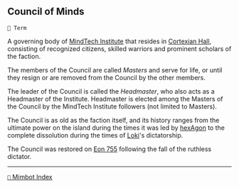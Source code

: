 ## Council of Minds

`📑 Term`

A governing body of [MindTech Institute](<https://zeithalt.github.io/r/mindtech_institute.html>) that resides in [Cortexian Hall](<https://zeithalt.github.io/r/cortexian_hall.html>), consisting of recognized citizens, skilled warriors and prominent scholars of the faction.

The members of the Council are called _Masters_ and serve for life, or until they resign or are removed from the Council by the other members.

The leader of the Council is called the _Headmaster_, who also acts as a Headmaster of the Institute. Headmaster is elected among the Masters of the Council by the MindTech Institute followers (not limited to Masters).

The Council is as old as the faction itself, and its history ranges from the ultimate power on the island during the times it was led by [hexAgon](<https://zeithalt.github.io/r/hexagon.html>) to the complete dissolution during the times of [Loki](<https://zeithalt.github.io/r/loki.html>)'s dictatorship.

The Council was restored on [Eon 755](<https://zeithalt.github.io/t/#eon0755>) following the fall of the ruthless dictator.

<!---
keywords:  headmaster, masters
aliases: Masters of the Council, Headmaster of the Institute
-->
----------
[`📑` Mimbot Index](<https://zeithalt.github.io/r/#7c90>)